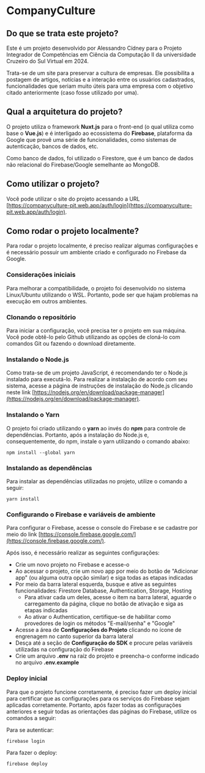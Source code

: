 # CompanyCulture

## Do que se trata este projeto?
Este é um projeto desenvolvido por Alessandro Cídney para o Projeto Integrador de Competências em Ciência da Computação II da universidade Cruzeiro do Sul Virtual em 2024.

Trata-se de um site para preservar a cultura de empresas. Ele possibilita a postagem de artigos, notícias e a interação entre os usuários cadastrados, funcionalidades que seriam muito úteis para uma empresa com o objetivo citado anteriormente (caso fosse utilizado por uma).

## Qual a arquitetura do projeto?
O projeto utiliza o framework **Nuxt.js** para o front-end (o qual utiliza como base o **Vue.js**) e é interligado ao ecossistema do **Firebase**, plataforma da Google que provê uma série de funcionalidades, como sistemas de autenticação, bancos de dados, etc.

Como banco de dados, foi utilizado o Firestore, que é um banco de dados não relacional do Firebase/Google semelhante ao MongoDB.

## Como utilizar o projeto?
Você pode utilizar o site do projeto acessando a URL [https://companyculture-pit.web.app/auth/login](https://companyculture-pit.web.app/auth/login).

## Como rodar o projeto localmente?
Para rodar o projeto localmente, é preciso realizar algumas configurações e é necessário possuir um ambiente criado e configurado no Firebase da Google.

### Considerações iniciais
Para melhorar a compatibilidade, o projeto foi desenvolvido no sistema Linux/Ubuntu utilizando o WSL. Portanto, pode ser que hajam problemas na execução em outros ambientes.

### Clonando o repositório
Para iniciar a configuração, você precisa ter o projeto em sua máquina. Você pode obtê-lo pelo Github utilizando as opções de cloná-lo com comandos Git ou fazendo o download diretamente.

### Instalando o Node.js
Como trata-se de um projeto JavaScript, é recomendando ter o Node.js instalado para executá-lo. Para realizar a instalação de acordo com seu sistema, acesse a página de instruções de instalação do Node.js clicando neste link [https://nodejs.org/en/download/package-manager](https://nodejs.org/en/download/package-manager).

### Instalando o Yarn
O projeto foi criado utilizando o **yarn** ao invés do **npm** para controle de dependências. Portanto, após a instalação do Node.js e, consequentemente, do npm, instale o yarn utilizando o comando abaixo:

```
npm install --global yarn
```

### Instalando as dependências
Para instalar as dependências utilizadas no projeto, utilize o comando a seguir:

```
yarn install
```

### Configurando o Firebase e variáveis de ambiente
Para configurar o Firebase, acesse o console do Firebase e se cadastre por meio do link [https://console.firebase.google.com/](https://console.firebase.google.com/).

Após isso, é necessário realizar as seguintes configurações:

- Crie um novo projeto no Firebase e acesse-o
- Ao acessar o projeto, crie um novo app por meio do botão de "Adicionar app" (ou alguma outra opção similar) e siga todas as etapas indicadas
- Por meio da barra lateral esquerda, busque e ative as seguintes funcionalidades: Firestore Database, Authentication, Storage, Hosting
  - Para ativar cada um deles, acesse o item na barra lateral, aguarde o carregamento da página, clique no botão de ativação e siga as etapas indicadas
  - Ao ativar o Authentication, certifique-se de habilitar como provedores de login os métodos "E-mail/senha" e "Google"
- Acesse a área de **Configurações do Projeto** clicando no ícone de engrenagem no canto superior da barra lateral
- Desça até a seção de **Configuração do SDK** e procure pelas variáveis utilizadas na configuração do Firebase
- Crie um arquivo **.env** na raíz do projeto e preencha-o conforme indicado no arquivo **.env.example**

### Deploy inicial
Para que o projeto funcione corretamente, é preciso fazer um deploy inicial para certificar que as configurações para os serviços do Firebase sejam aplicadas corretamente. Portanto, após fazer todas as configurações anteriores e seguir todas as orientações das páginas do Firebase, utilize os comandos a seguir:

Para se autenticar:
```
firebase login
```

Para fazer o deploy:
```
firebase deploy
```
